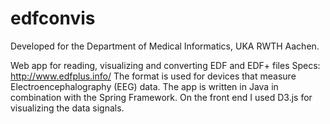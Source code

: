 # edfconvis
Developed for the Department of Medical Informatics, UKA RWTH Aachen.

Web app for reading, visualizing and converting EDF and EDF+ files
Specs: http://www.edfplus.info/
The format is used for devices that measure Electroencephalography (EEG) data.
The app is written in Java in combination with the Spring Framework.
On the front end I used D3.js for visualizing the data signals.

